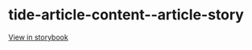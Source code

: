 # tide-article-content--article-story

[View in storybook](https://raw.githack.com/Independent-Digital-News-and-Media-Ltd/indy-pwamp-sb/PR-2296-sb/index.html?path=/story/tide-article-content--article-story)